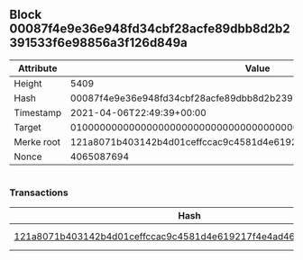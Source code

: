 ## Block 00087f4e9e36e948fd34cbf28acfe89dbb8d2b2391533f6e98856a3f126d849a

Attribute | Value
--- | ---
Height | 5409
Hash | 00087f4e9e36e948fd34cbf28acfe89dbb8d2b2391533f6e98856a3f126d849a
Timestamp | 2021-04-06T22:49:39+00:00
Target | 0100000000000000000000000000000000000000000000000000000000000000
Merke root | 121a8071b403142b4d01ceffccac9c4581d4e619217f4e4ad461ddcbe24fcb43
Nonce | 4065087694

```

```

### Transactions

Hash | Amount
--- | ---
[121a8071b403142b4d01ceffccac9c4581d4e619217f4e4ad461ddcbe24fcb43](121a8071b403142b4d01ceffccac9c4581d4e619217f4e4ad461ddcbe24fcb43.md) | 10.00000000 SKEPTI 
